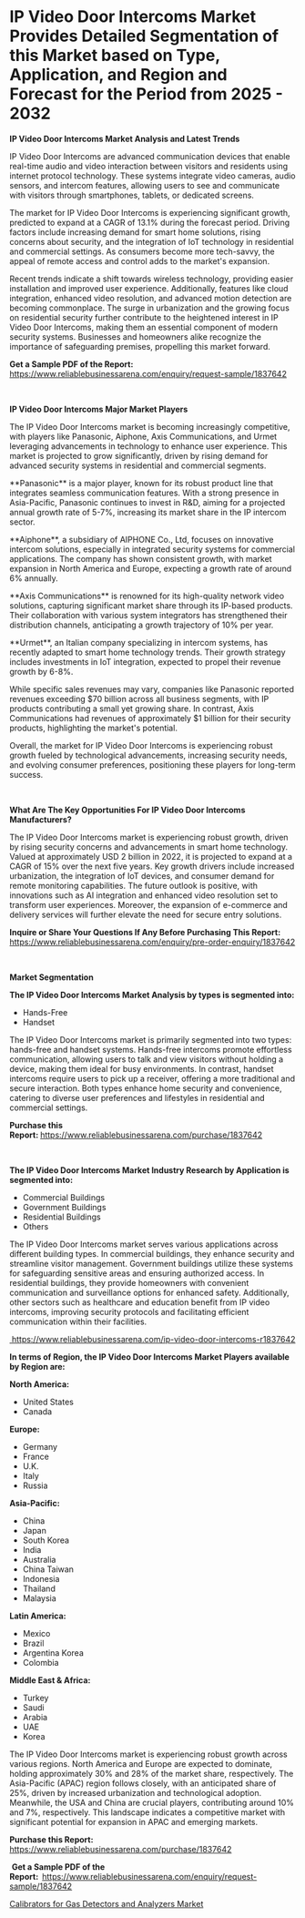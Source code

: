 <p><h1>IP Video Door Intercoms Market Provides Detailed Segmentation of this Market based on Type, Application, and Region and Forecast for the Period from 2025 - 2032</h1></p><p><strong>IP Video Door Intercoms Market Analysis and Latest Trends</strong></p>
<p><p>IP Video Door Intercoms are advanced communication devices that enable real-time audio and video interaction between visitors and residents using internet protocol technology. These systems integrate video cameras, audio sensors, and intercom features, allowing users to see and communicate with visitors through smartphones, tablets, or dedicated screens. </p><p>The market for IP Video Door Intercoms is experiencing significant growth, predicted to expand at a CAGR of 13.1% during the forecast period. Driving factors include increasing demand for smart home solutions, rising concerns about security, and the integration of IoT technology in residential and commercial settings. As consumers become more tech-savvy, the appeal of remote access and control adds to the market's expansion. </p><p>Recent trends indicate a shift towards wireless technology, providing easier installation and improved user experience. Additionally, features like cloud integration, enhanced video resolution, and advanced motion detection are becoming commonplace. The surge in urbanization and the growing focus on residential security further contribute to the heightened interest in IP Video Door Intercoms, making them an essential component of modern security systems. Businesses and homeowners alike recognize the importance of safeguarding premises, propelling this market forward.</p></p>
<p><strong>Get a Sample PDF of the Report:&nbsp;</strong> <a href="https://www.reliablebusinessarena.com/enquiry/request-sample/1837642?utm_campaign=3039&utm_medium=2&utm_source=Github&utm_content=ia&utm_term=12042025&utm_id=ip-video-door-intercoms">https://www.reliablebusinessarena.com/enquiry/request-sample/1837642</a></p>
<p>&nbsp;</p>
<p><strong>IP Video Door Intercoms Major Market Players</strong></p>
<p><p>The IP Video Door Intercoms market is becoming increasingly competitive, with players like Panasonic, Aiphone, Axis Communications, and Urmet leveraging advancements in technology to enhance user experience. This market is projected to grow significantly, driven by rising demand for advanced security systems in residential and commercial segments.</p><p>**Panasonic** is a major player, known for its robust product line that integrates seamless communication features. With a strong presence in Asia-Pacific, Panasonic continues to invest in R&D, aiming for a projected annual growth rate of 5-7%, increasing its market share in the IP intercom sector. </p><p>**Aiphone**, a subsidiary of AIPHONE Co., Ltd, focuses on innovative intercom solutions, especially in integrated security systems for commercial applications. The company has shown consistent growth, with market expansion in North America and Europe, expecting a growth rate of around 6% annually.</p><p>**Axis Communications** is renowned for its high-quality network video solutions, capturing significant market share through its IP-based products. Their collaboration with various system integrators has strengthened their distribution channels, anticipating a growth trajectory of 10% per year.</p><p>**Urmet**, an Italian company specializing in intercom systems, has recently adapted to smart home technology trends. Their growth strategy includes investments in IoT integration, expected to propel their revenue growth by 6-8%.</p><p>While specific sales revenues may vary, companies like Panasonic reported revenues exceeding $70 billion across all business segments, with IP products contributing a small yet growing share. In contrast, Axis Communications had revenues of approximately $1 billion for their security products, highlighting the market's potential.</p><p>Overall, the market for IP Video Door Intercoms is experiencing robust growth fueled by technological advancements, increasing security needs, and evolving consumer preferences, positioning these players for long-term success.</p></p>
<p>&nbsp;</p>
<p><strong>What Are The Key Opportunities For IP Video Door Intercoms Manufacturers?</strong></p>
<p><p>The IP Video Door Intercoms market is experiencing robust growth, driven by rising security concerns and advancements in smart home technology. Valued at approximately USD 2 billion in 2022, it is projected to expand at a CAGR of 15% over the next five years. Key growth drivers include increased urbanization, the integration of IoT devices, and consumer demand for remote monitoring capabilities. The future outlook is positive, with innovations such as AI integration and enhanced video resolution set to transform user experiences. Moreover, the expansion of e-commerce and delivery services will further elevate the need for secure entry solutions.</p></p>
<p><strong>Inquire or Share Your Questions If Any Before Purchasing This Report:</strong> <a href="https://www.reliablebusinessarena.com/enquiry/pre-order-enquiry/1837642?utm_campaign=3039&utm_medium=2&utm_source=Github&utm_content=ia&utm_term=12042025&utm_id=ip-video-door-intercoms">https://www.reliablebusinessarena.com/enquiry/pre-order-enquiry/1837642</a></p>
<p>&nbsp;</p>
<p><strong>Market Segmentation</strong></p>
<p><strong>The IP Video Door Intercoms Market Analysis by types is segmented into:</strong></p>
<p><ul><li>Hands-Free</li><li>Handset</li></ul></p>
<p><p>The IP Video Door Intercoms market is primarily segmented into two types: hands-free and handset systems. Hands-free intercoms promote effortless communication, allowing users to talk and view visitors without holding a device, making them ideal for busy environments. In contrast, handset intercoms require users to pick up a receiver, offering a more traditional and secure interaction. Both types enhance home security and convenience, catering to diverse user preferences and lifestyles in residential and commercial settings.</p></p>
<p><strong>Purchase this Report:&nbsp;</strong><a href="https://www.reliablebusinessarena.com/purchase/1837642?utm_campaign=3039&utm_medium=2&utm_source=Github&utm_content=ia&utm_term=12042025&utm_id=ip-video-door-intercoms">https://www.reliablebusinessarena.com/purchase/1837642</a></p>
<p>&nbsp;</p>
<p><strong>The IP Video Door Intercoms Market Industry Research by Application is segmented into:</strong></p>
<p><ul><li>Commercial Buildings</li><li>Government Buildings</li><li>Residential Buildings</li><li>Others</li></ul></p>
<p><p>The IP Video Door Intercoms market serves various applications across different building types. In commercial buildings, they enhance security and streamline visitor management. Government buildings utilize these systems for safeguarding sensitive areas and ensuring authorized access. In residential buildings, they provide homeowners with convenient communication and surveillance options for enhanced safety. Additionally, other sectors such as healthcare and education benefit from IP video intercoms, improving security protocols and facilitating efficient communication within their facilities.</p></p>
<p><a href="https://www.reliablebusinessarena.com/ip-video-door-intercoms-r1837642?utm_campaign=3039&utm_medium=2&utm_source=Github&utm_content=ia&utm_term=12042025&utm_id=ip-video-door-intercoms">&nbsp;https://www.reliablebusinessarena.com/ip-video-door-intercoms-r1837642</a></p>
<p><strong>In terms of Region, the IP Video Door Intercoms Market Players available by Region are:</strong></p>
<p>
    <p> <strong> North America: </strong>
        <ul>
            <li>United States</li>
            <li>Canada</li>
        </ul>
        </p> 
    <p> <strong> Europe: </strong>
        <ul>
            <li>Germany</li>
            <li>France</li>
            <li>U.K.</li>
            <li>Italy</li>
            <li>Russia</li>
        </ul>
        </p> 
    <p> <strong> Asia-Pacific: </strong>
        <ul>
            <li>China</li>
            <li>Japan</li>
            <li>South Korea</li>
            <li>India</li>
            <li>Australia</li>
            <li>China Taiwan</li>
            <li>Indonesia</li>
            <li>Thailand</li>
            <li>Malaysia</li>
        </ul>
        </p> 
    <p> <strong> Latin America: </strong>
        <ul>
            <li>Mexico</li>
            <li>Brazil</li>
            <li>Argentina Korea</li>
            <li>Colombia</li>
        </ul>
        </p> 
    <p> <strong> Middle East & Africa: </strong>
        <ul>
            <li>Turkey</li>
            <li>Saudi</li>
            <li>Arabia</li>
            <li>UAE</li>
            <li>Korea</li>
        </ul>
    </p>
    </p>
<p><p>The IP Video Door Intercoms market is experiencing robust growth across various regions. North America and Europe are expected to dominate, holding approximately 30% and 28% of the market share, respectively. The Asia-Pacific (APAC) region follows closely, with an anticipated share of 25%, driven by increased urbanization and technological adoption. Meanwhile, the USA and China are crucial players, contributing around 10% and 7%, respectively. This landscape indicates a competitive market with significant potential for expansion in APAC and emerging markets.</p></p>
<p><strong>Purchase this Report: </strong><a href="https://www.reliablebusinessarena.com/purchase/1837642?utm_campaign=3039&utm_medium=2&utm_source=Github&utm_content=ia&utm_term=12042025&utm_id=ip-video-door-intercoms">https://www.reliablebusinessarena.com/purchase/1837642</a></p>
<p>&nbsp;<strong>Get a Sample PDF of the Report:&nbsp;&nbsp;</strong><a href="https://www.reliablebusinessarena.com/enquiry/request-sample/1837642?utm_campaign=3039&utm_medium=2&utm_source=Github&utm_content=ia&utm_term=12042025&utm_id=ip-video-door-intercoms">https://www.reliablebusinessarena.com/enquiry/request-sample/1837642</a></p>
<p><strong></strong></p>
<p><p><a href="https://github.com/syiqvanyo/Market-Research-Report-List-1/blob/main/calibrators-for-gas-detectors-and-analyzers-market.md?utm_campaign=3039&utm_medium=2&utm_source=Github&utm_content=ia&utm_term=12042025&utm_id=ip-video-door-intercoms">Calibrators for Gas Detectors and Analyzers Market</a></p></p>